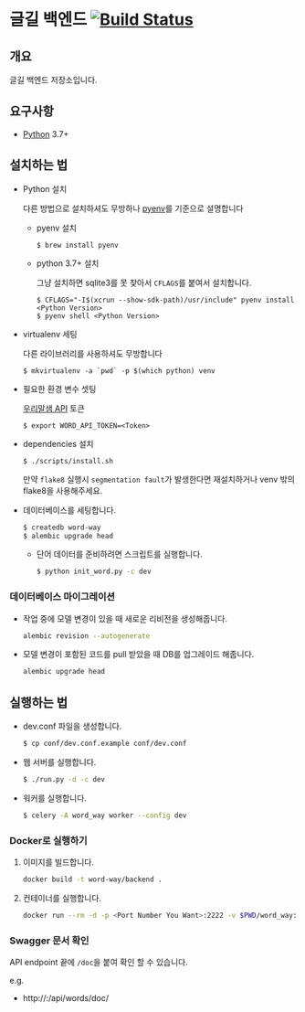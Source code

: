 # 글길 백엔드 [![Build Status]](https://travis-ci.org/word-way/word-way-backend)

개요
---

글길 백엔드 저장소입니다.


요구사항
-----

- [Python](https://www.python.org/) 3.7+


설치하는 법
--------
- Python 설치

   다른 방법으로 설치하셔도 무방하나 [pyenv](https://github.com/pyenv/pyenv)를 기준으로 설명합니다

   - pyenv 설치
      ```
      $ brew install pyenv
      ```
   - python 3.7+ 설치

      그냥 설치하면 sqlite3를 못 찾아서 `CFLAGS`를 붙여서 설치합니다.
      ```
      $ CFLAGS="-I$(xcrun --show-sdk-path)/usr/include" pyenv install <Python Version>
      $ pyenv shell <Python Version>
      ```

- virtualenv 세팅

   다른 라이브러리를 사용하셔도 무방합니다
    ```
    $ mkvirtualenv -a `pwd` -p $(which python) venv
    ```

- 필요한 환경 변수 셋팅

   [우리말샘 API](https://opendict.korean.go.kr/) 토큰
   ```
   $ export WORD_API_TOKEN=<Token>
   ```

- dependencies 설치
   ```
   $ ./scripts/install.sh
   ```
   만약 `flake8` 실행시 `segmentation fault`가 발생한다면 재설치하거나 venv 밖의 flake8을 사용해주세요.

- 데이터베이스를 세팅합니다.
   ```bash
   $ createdb word-way
   $ alembic upgrade head
   ```
   - 단어 데이터를 준비하려면 스크립트를 실행합니다.
      ```bash
      $ python init_word.py -c dev
      ```

### 데이터베이스 마이그레이션
 
 - 작업 중에 모델 변경이 있을 때 새로운 리비전을 생성해줍니다.
    ```bash
    alembic revision --autogenerate
    ```
 - 모델 변경이 포함된 코드를 pull 받았을 때 DB를 업그레이드 해줍니다.
    ```bash
    alembic upgrade head
    ```


실행하는 법
--------

- dev.conf 파일을 생성합니다.
   ```bash
   $ cp conf/dev.conf.example conf/dev.conf
   ```

- 웹 서버를 실행합니다.
   ```bash
   $ ./run.py -d -c dev
   ```

- 워커를 실행합니다.
   ```bash
   $ celery -A word_way worker --config dev
   ```

 ### Docker로 실행하기

 1. 이미지를 빌드합니다.

    ```bash
    docker build -t word-way/backend .
    ```

 1. 컨테이너를 실행합니다.

    ```bash
    docker run --rm -d -p <Port Number You Want>:2222 -v $PWD/word_way:/app/word_way word-way/backend:latest
    ```

### Swagger 문서 확인

API endpoint 끝에 `/doc`을 붙여 확인 할 수 있습니다.

e.g.
- http://<HOST>:<PORT>/api/words/doc/


[Build Status]: https://travis-ci.org/word-way/word-way-backend.svg?branch=master

